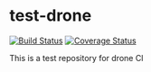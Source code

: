 # test-drone
[![Build Status](https://travis-ci.com/hongyanwang/test-travis.svg?branch=master)](https://travis-ci.com/hongyanwang/test-travis)
[![Coverage Status](https://coveralls.io/repos/github/hongyanwang/test-travis.svg?branch=master)](https://coveralls.io/github/hongyanwang/test-travis?branch=master)

This is a test repository for drone CI
